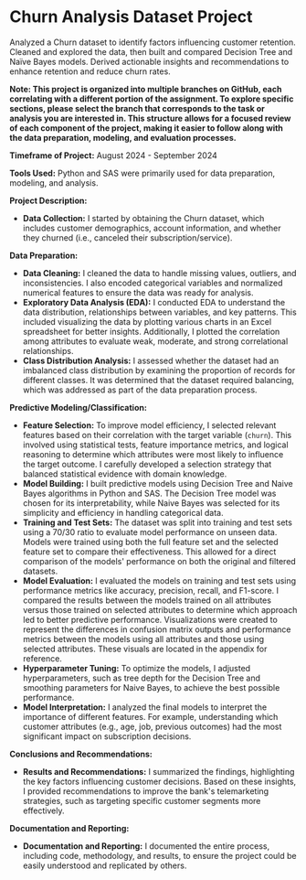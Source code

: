 # Churn Analysis Dataset Project
Analyzed a Churn dataset to identify factors influencing customer retention. Cleaned and explored the data, then built and compared Decision Tree and Naïve Bayes models. Derived actionable insights and recommendations to enhance retention and reduce churn rates.

**Note: This project is organized into multiple branches on GitHub, each correlating with a different portion of the assignment. To explore specific sections, please select the branch that corresponds to the task or analysis you are interested in. This structure allows for a focused review of each component of the project, making it easier to follow along with the data preparation, modeling, and evaluation processes.**

**Timeframe of Project:** August 2024 - September 2024

**Tools Used:** Python and SAS were primarily used for data preparation, modeling, and analysis.

**Project Description:**

*   **Data Collection:** I started by obtaining the Churn dataset, which includes customer demographics, account information, and whether they churned (i.e., canceled their subscription/service).

**Data Preparation:**

*   **Data Cleaning:** I cleaned the data to handle missing values, outliers, and inconsistencies. I also encoded categorical variables and normalized numerical features to ensure the data was ready for analysis.
*   **Exploratory Data Analysis (EDA):** I conducted EDA to understand the data distribution, relationships between variables, and key patterns. This included visualizing the data by plotting various charts in an Excel spreadsheet for better insights. Additionally, I plotted the correlation among attributes to evaluate weak, moderate, and strong correlational relationships.
*   **Class Distribution Analysis:** I assessed whether the dataset had an imbalanced class distribution by examining the proportion of records for different classes. It was determined that the dataset required balancing, which was addressed as part of the data preparation process.

**Predictive Modeling/Classification:**

*   **Feature Selection:** To improve model efficiency, I selected relevant features based on their correlation with the target variable (`churn`). This involved using statistical tests, feature importance metrics, and logical reasoning to determine which attributes were most likely to influence the target outcome. I carefully developed a selection strategy that balanced statistical evidence with domain knowledge.
*   **Model Building:** I built predictive models using Decision Tree and Naive Bayes algorithms in Python and SAS. The Decision Tree model was chosen for its interpretability, while Naive Bayes was selected for its simplicity and efficiency in handling categorical data.
*   **Training and Test Sets:** The dataset was split into training and test sets using a 70/30 ratio to evaluate model performance on unseen data. Models were trained using both the full feature set and the selected feature set to compare their effectiveness. This allowed for a direct comparison of the models' performance on both the original and filtered datasets.
*   **Model Evaluation:** I evaluated the models on training and test sets using performance metrics like accuracy, precision, recall, and F1-score. I compared the results between the models trained on all attributes versus those trained on selected attributes to determine which approach led to better predictive performance. Visualizations were created to represent the differences in confusion matrix outputs and performance metrics between the models using all attributes and those using selected attributes. These visuals are located in the appendix for reference.
*   **Hyperparameter Tuning:** To optimize the models, I adjusted hyperparameters, such as tree depth for the Decision Tree and smoothing parameters for Naive Bayes, to achieve the best possible performance.
*   **Model Interpretation:** I analyzed the final models to interpret the importance of different features. For example, understanding which customer attributes (e.g., age, job, previous outcomes) had the most significant impact on subscription decisions.

**Conclusions and Recommendations:**

*   **Results and Recommendations:** I summarized the findings, highlighting the key factors influencing customer decisions. Based on these insights, I provided recommendations to improve the bank's telemarketing strategies, such as targeting specific customer segments more effectively.

**Documentation and Reporting:**

*   **Documentation and Reporting:** I documented the entire process, including code, methodology, and results, to ensure the project could be easily understood and replicated by others.
